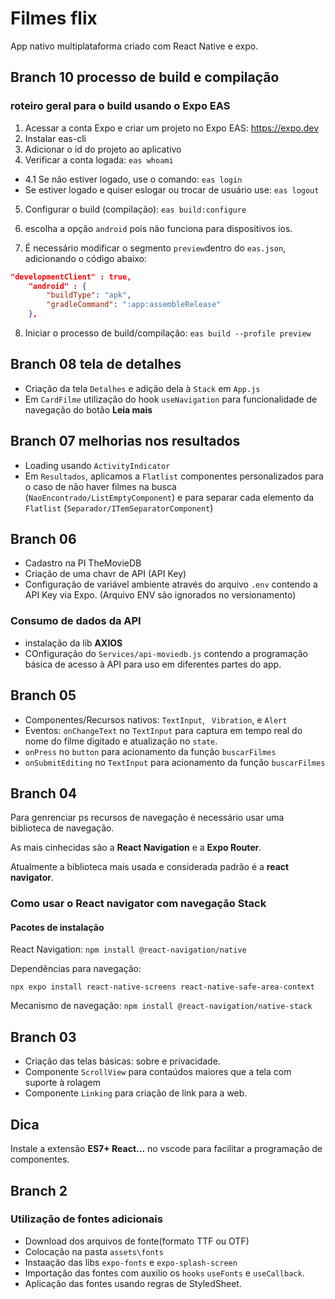 # Filmes flix

App nativo multiplataforma criado com React Native e expo.

## Branch 10 processo de build e compilação

### roteiro geral para o build usando o Expo EAS

1. Acessar a conta Expo e criar um projeto no Expo EAS: https://expo.dev
2. Instalar eas-cli
3. Adicionar o id do projeto ao aplicativo
4. Verificar a conta logada: `eas whoami`

- 4.1 Se não estiver logado, use o comando: `eas login`
- Se estiver logado e quiser eslogar ou trocar de usuário use: `eas logout`

5. Configurar o build (compilação): `eas build:configure`

6. escolha a opção `android` pois não funciona para dispositivos ios.

7. É necessário modificar o segmento `preview`dentro do `eas.json`, adicionando o código abaixo:

```json
"developmentClient" : true,
    "android" : {
        "buildType": "apk",
        "gradleCommand": ":app:assembleRelease"
    },
```

8. Iniciar o processo de build/compilação: `eas build --profile preview`

## Branch 08 tela de detalhes

- Criação da tela `Detalhes` e adição dela à `Stack` em `App.js`
- Em `CardFilme` utilização do hook `useNavigation` para funcionalidade de navegação do botão **Leia mais**

## Branch 07 melhorias nos resultados

- Loading usando `ActivityIndicator`
- Em `Resultados`, aplicamos a `Flatlist` componentes personalizados para o caso de não haver filmes na busca (`NaoEncontrado/ListEmptyComponent`) e para separar cada elemento da `Flatlist` (`Separador/ITemSeparatorComponent`)

## Branch 06

- Cadastro na PI TheMovieDB
- Criação de uma chavr de API (API Key)
- Configuração de variável ambiente através do arquivo `.env` contendo a API Key via Expo. (Arquivo ENV são ignorados no versionamento)

### Consumo de dados da API

- instalação da lib **AXIOS**
- COnfiguração do `Services/api-moviedb.js` contendo a programação básica de acesso à API para uso em diferentes partes do app.

## Branch 05

- Componentes/Recursos nativos: `TextInput`, ` Vibration`, e `Alert`
- Eventos: `onChangeText` no `TextInput` para captura em tempo real do nome do filme digitado e atualização no `state`.
- `onPress` no `button` para acionamento da função `buscarFilmes`
- `onSubmitEditing` no `TextInput` para acionamento da função `buscarFilmes`

## Branch 04

Para genrenciar ps recursos de navegação é necessário usar uma biblioteca de navegação.

As mais cinhecidas são a **React Navigation** e a **Expo Router**.

Atualmente a biblioteca mais usada e considerada padrão é a **react navigator**.

### Como usar o React navigator com navegação Stack

#### Pacotes de instalação

React Navigation: `npm install @react-navigation/native`

Dependências para navegação:

`npx expo install react-native-screens react-native-safe-area-context`

Mecanismo de navegação: `npm install @react-navigation/native-stack`

## Branch 03

- Criação das telas básicas: sobre e privacidade.
- Componente `ScrollView` para contaúdos maiores que a tela com suporte à rolagem
- Componente `Linking` para criação de link para a web.

## Dica

Instale a extensão **ES7+ React...** no vscode para facilitar a programação de componentes.

## Branch 2

### Utilização de fontes adicionais

- Download dos arquivos de fonte(formato TTF ou OTF)
- Colocação na pasta `assets\fonts`
- Instaação das libs `expo-fonts` e `expo-splash-screen`
- Importação das fontes com auxilio os `hooks` `useFonts` e `useCallback`.
- Aplicação das fontes usando regras de StyledSheet.
